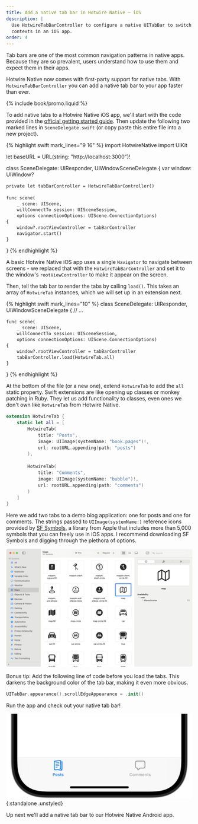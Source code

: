 ```yaml
---
title: Add a native tab bar in Hotwire Native – iOS
description: |
  Use HotwireTabBarController to configure a native UITabBar to switch between
  contexts in an iOS app.
order: 4
---
```


Tab bars are one of the most common navigation patterns in native apps. Because they are so prevalent, users understand how to use them and expect them in their apps.

Hotwire Native now comes with first-party support for native tabs. With `HotwireTabBarController` you can add a native tab bar to your app faster than ever.

{% include book/promo.liquid %}

To add native tabs to a Hotwire Native iOS app, we'll start with the code provided in the [official getting started guide](https://native.hotwired.dev/ios/getting-started). Then update the following two marked lines in `SceneDelegate.swift` (or copy paste this entire file into a new project).

{% highlight swift mark_lines="9 16" %}
import HotwireNative
import UIKit

let baseURL = URL(string: "http://localhost:3000")!

class SceneDelegate: UIResponder, UIWindowSceneDelegate {
    var window: UIWindow?

    private let tabBarController = HotwireTabBarController()

    func scene(
        _ scene: UIScene,
        willConnectTo session: UISceneSession,
        options connectionOptions: UIScene.ConnectionOptions)
    {
        window?.rootViewController = tabBarController
        navigator.start()
    }
}
{% endhighlight %}

A basic Hotwire Native iOS app uses a single `Navigator` to navigate between screens - we replaced that with the `HotwireTabBarController` and set it to the window's `rootViewController` to make it appear on the screen.

Then, tell the tab bar to render the tabs by calling `load()`. This takes an array of `HotwireTab` instances, which we will set up in an extension next.

{% highlight swift mark_lines="10" %}
class SceneDelegate: UIResponder, UIWindowSceneDelegate {
    // ...

    func scene(
        _ scene: UIScene,
        willConnectTo session: UISceneSession,
        options connectionOptions: UIScene.ConnectionOptions)
    {
        window?.rootViewController = tabBarController
        tabBarController.load(HotwireTab.all)
    }
}
{% endhighlight %}

At the bottom of the file (or a new one), extend `HotwireTab` to add the `all` static property. Swift extensions are like opening up classes or monkey patching in Ruby. They let us add functionality to classes, even ones we don't own like `HotwireTab` from Hotwire Native.

```swift
extension HotwireTab {
    static let all = [
        HotwireTab(
            title: "Posts",
            image: UIImage(systemName: "book.pages")!,
            url: rootURL.appending(path: "posts")
        ),

        HotwireTab(
            title: "Comments",
            image: UIImage(systemName: "bubble")!,
            url: rootURL.appending(path: "comments")
        )
    ]
}
```

Here we add two tabs to a demo blog application: one for posts and one for comments. The strings passed to `UIImage(systemName:)` reference icons provided by [SF Symbols,](https://developer.apple.com/sf-symbols/) a library from Apple that includes more than 5,000 symbols that you can freely use in iOS apps. I recommend downloading SF Symbols and digging through the plethora of options.

![The SF Symbols app, a listing of different icons like map pins, cars, and buses, with categories on the left and search/details on the right.](/assets/images/hotwire-native/tabs/ios/sf-symbols.png)

Bonus tip: Add the following line of code before you load the tabs. This darkens the background color of the tab bar, making it even more obvious.

```swift
UITabBar.appearance().scrollEdgeAppearance = .init()
```

Run the app and check out your native tab bar!

![Native tabs on Hotwire Native iOS](/assets/images/hotwire-native/tabs/ios/tabs.png){:standalone .unstyled}

Up next we'll add a native tab bar to our Hotwire Native Android app.
